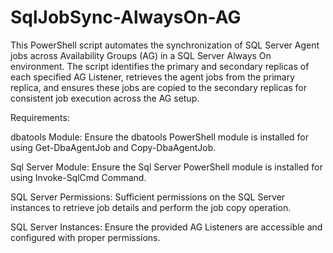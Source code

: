 # SqlJobSync-AlwaysOn-AG
This PowerShell script automates the synchronization of SQL Server Agent jobs across Availability Groups (AG) in a SQL Server Always On environment. The script identifies the primary and secondary replicas of each specified AG Listener, retrieves the agent jobs from the primary replica, and ensures these jobs are copied to the secondary replicas for consistent job execution across the AG setup.

Requirements:

dbatools Module: Ensure the dbatools PowerShell module is installed for using Get-DbaAgentJob and Copy-DbaAgentJob.

Sql Server Module: Ensure the Sql Server PowerShell module is installed for using Invoke-SqlCmd Command.

SQL Server Permissions: Sufficient permissions on the SQL Server instances to retrieve job details and perform the job copy operation.

SQL Server Instances: Ensure the provided AG Listeners are accessible and configured with proper permissions.
